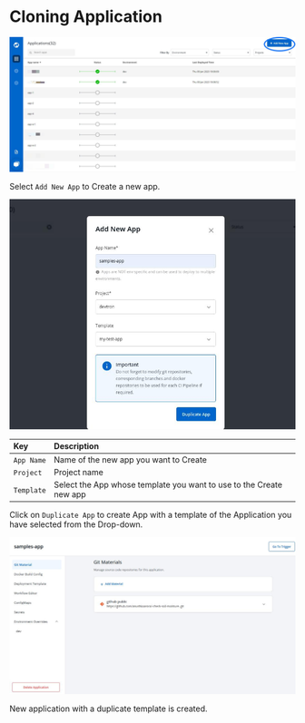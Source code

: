 # Cloning Application

![](images/cloning-application/d1.jpg)

Select `Add New App` to Create a new app.

![](images/cloning-application/clone_app1.jpg)



| Key | Description |
| :--- | :--- |
| `App Name` | Name of the new app you want to Create |
| `Project` | Project name |
| `Template` | Select the App whose template you want to use to the Create new app |

Click on `Duplicate App` to create App with a template of the Application you have selected from the Drop-down.

![](images/cloning-application/clone-app2.jpg)

New application with a duplicate template is created.

